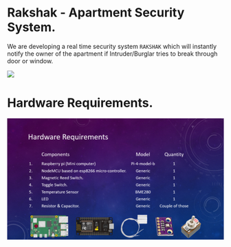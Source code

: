 <h1> Rakshak - Apartment Security System. </h1>
  
  We are developing a real time security system `RAKSHAK` which will instantly notify the owner of the apartment if Intruder/Burglar tries to break through door or window.

<img  width="500" src="https://github.com/harshitg123/TECH_JOURNAL/blob/main/public/images/construction.png"/>

# Hardware Requirements.
<img src="https://github.com/harshitg123/Rakshak/blob/main/Rakshak/requirements.PNG" alt="Hardware" />
